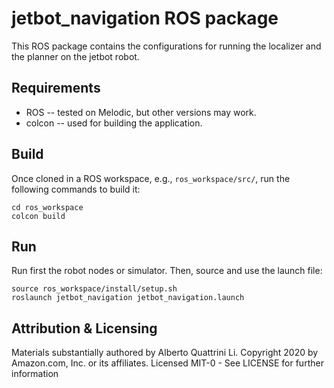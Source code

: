# jetbot_navigation ROS package

This ROS package contains the configurations for running the localizer and the planner on the jetbot robot.

## Requirements
- ROS -- tested on Melodic, but other versions may work.
- colcon -- used for building the application. 

## Build
Once cloned in a ROS workspace, e.g., `ros_workspace/src/`, run the following commands to build it:

	cd ros_workspace
	colcon build
	
## Run
Run first the robot nodes or simulator. 
Then, source and use the launch file:

	source ros_workspace/install/setup.sh
	roslaunch jetbot_navigation jetbot_navigation.launch

## Attribution & Licensing

Materials substantially authored by Alberto Quattrini Li. Copyright 2020 by Amazon.com, Inc. or its affiliates. Licensed MIT-0 - See LICENSE for further information
